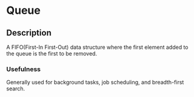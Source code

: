 # Queue

## Description

A FIFO(First-In First-Out) data structure where the first element added to the queue is the first to be removed.

### Usefulness

Generally used for background tasks, job scheduling, and breadth-first search.
